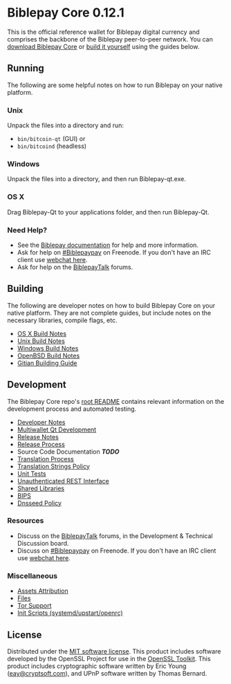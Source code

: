 Biblepay Core 0.12.1
=====================

This is the official reference wallet for Biblepay digital currency and comprises the backbone of the Biblepay peer-to-peer network. You can [download Biblepay Core](https://www.Biblepay.org/downloads/) or [build it yourself](#building) using the guides below.

Running
---------------------
The following are some helpful notes on how to run Biblepay on your native platform.

### Unix

Unpack the files into a directory and run:

- `bin/bitcoin-qt` (GUI) or
- `bin/bitcoind` (headless)

### Windows

Unpack the files into a directory, and then run Biblepay-qt.exe.

### OS X

Drag Biblepay-Qt to your applications folder, and then run Biblepay-Qt.

### Need Help?

* See the [Biblepay documentation](https://Biblepaypay.atlassian.net/wiki/display/DOC)
for help and more information.
* Ask for help on [#Biblepaypay](http://webchat.freenode.net?channels=Biblepaypay) on Freenode. If you don't have an IRC client use [webchat here](http://webchat.freenode.net?channels=Biblepaypay).
* Ask for help on the [BiblepayTalk](https://Biblepaytalk.org/) forums.

Building
---------------------
The following are developer notes on how to build Biblepay Core on your native platform. They are not complete guides, but include notes on the necessary libraries, compile flags, etc.

- [OS X Build Notes](build-osx.md)
- [Unix Build Notes](build-unix.md)
- [Windows Build Notes](build-windows.md)
- [OpenBSD Build Notes](build-openbsd.md)
- [Gitian Building Guide](gitian-building.md)

Development
---------------------
The Biblepay Core repo's [root README](/README.md) contains relevant information on the development process and automated testing.

- [Developer Notes](developer-notes.md)
- [Multiwallet Qt Development](multiwallet-qt.md)
- [Release Notes](release-notes.md)
- [Release Process](release-process.md)
- Source Code Documentation ***TODO***
- [Translation Process](translation_process.md)
- [Translation Strings Policy](translation_strings_policy.md)
- [Unit Tests](unit-tests.md)
- [Unauthenticated REST Interface](REST-interface.md)
- [Shared Libraries](shared-libraries.md)
- [BIPS](bips.md)
- [Dnsseed Policy](dnsseed-policy.md)

### Resources
* Discuss on the [BiblepayTalk](https://Biblepaytalk.org/) forums, in the Development & Technical Discussion board.
* Discuss on [#Biblepaypay](http://webchat.freenode.net/?channels=Biblepaypay) on Freenode. If you don't have an IRC client use [webchat here](http://webchat.freenode.net/?channels=Biblepaypay).

### Miscellaneous
- [Assets Attribution](assets-attribution.md)
- [Files](files.md)
- [Tor Support](tor.md)
- [Init Scripts (systemd/upstart/openrc)](init.md)

License
---------------------
Distributed under the [MIT software license](http://www.opensource.org/licenses/mit-license.php).
This product includes software developed by the OpenSSL Project for use in the [OpenSSL Toolkit](https://www.openssl.org/). This product includes
cryptographic software written by Eric Young ([eay@cryptsoft.com](mailto:eay@cryptsoft.com)), and UPnP software written by Thomas Bernard.
